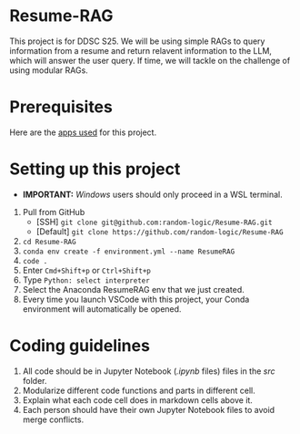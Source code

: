 # Resume-RAG
This project is for DDSC S25. We will be using simple RAGs to query information from a resume and return relavent information to the LLM, which will answer the user query. If time, we will tackle on the challenge of using modular RAGs.

# Prerequisites
Here are the [apps used](/PrerequisiteApps/README.md) for this project.

# Setting up this project
* **IMPORTANT:** *Windows* users should only proceed in a WSL terminal.
1. Pull from GitHub
    * [SSH] `git clone git@github.com:random-logic/Resume-RAG.git`
    * [Default] `git clone https://github.com/random-logic/Resume-RAG`
2. `cd Resume-RAG`
3. `conda env create -f environment.yml --name ResumeRAG`
4. `code .`
5. Enter `Cmd+Shift+p` or `Ctrl+Shift+p`
6. Type `Python: select interpreter`
7. Select the Anaconda ResumeRAG env that we just created.
8. Every time you launch VSCode with this project, your Conda environment will automatically be opened.

# Coding guidelines
1. All code should be in Jupyter Notebook (*.ipynb* files) files in the *src* folder.
2. Modularize different code functions and parts in different cell.
3. Explain what each code cell does in markdown cells above it.
4. Each person should have their own Jupyter Notebook files to avoid merge conflicts.
